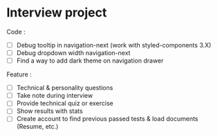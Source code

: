 # Interview project

Code :
- [ ] Debug tooltip in navigation-next (work with styled-components 3.X)
- [ ] Debug dropdown width navigation-next
- [ ] Find a way to add dark theme on navigation drawer

Feature :
- [ ] Technical & personality questions
- [ ] Take note during interview
- [ ] Provide technical quiz or exercise
- [ ] Show results with stats
- [ ] Create account to find previous passed tests & load documents (Resume, etc.)
